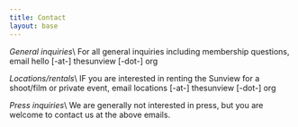 ```yaml
---
title: Contact
layout: base
---
```


*General inquiries*\\
For all general inquiries including membership questions, email hello [-at-] thesunview [-dot-] org

*Locations/rentals*\\
IF you are interested in renting the Sunview for a shoot/film or private event, email locations [-at-] thesunview [-dot-] org

*Press inquiries*\\
We are generally not interested in press, but you are welcome to contact us at the above emails.
